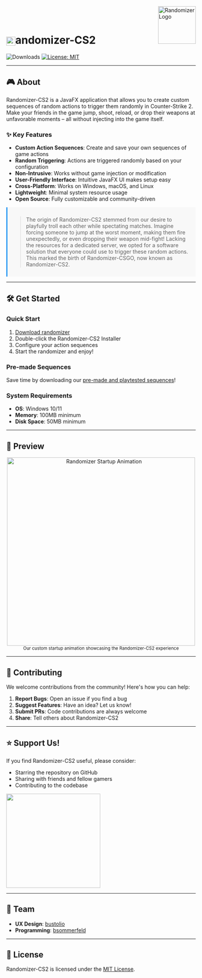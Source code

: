 <img src="https://github.com/user-attachments/assets/f8e04de5-28fa-4015-91b4-c7e888982666" alt="Randomizer Logo" width="100" height="100" align="right" />
<br><br>

# <img src="https://github.com/user-attachments/assets/ab28eba7-4b88-47b4-be10-ac4487d66e23" alt="randomizer" width="24" height="24" style="vertical-align: middle;" />andomizer-CS2

![Downloads](https://img.shields.io/github/downloads/bsommerfeld/randomizer-cs2/total)
[![License: MIT](https://img.shields.io/badge/License-MIT-yellow.svg)](https://opensource.org/licenses/MIT)

---

## 🎮 About

Randomizer-CS2 is a JavaFX application that allows you to create custom sequences of random actions to trigger them
randomly in Counter-Strike 2. Make your friends in the game jump, shoot, reload, or drop their weapons at unfavorable
moments – all without injecting into the game itself.

### ✨ Key Features

* **Custom Action Sequences**: Create and save your own sequences of game actions
* **Random Triggering**: Actions are triggered randomly based on your configuration
* **Non-Intrusive**: Works without game injection or modification
* **User-Friendly Interface**: Intuitive JavaFX UI makes setup easy
* **Cross-Platform**: Works on Windows, macOS, and Linux
* **Lightweight**: Minimal system resource usage
* **Open Source**: Fully customizable and community-driven

<div style="background-color: #f8f8f8; padding: 10px; border-left: 3px solid #2196F3; margin: 10px 0;">
<p style="color: #555;">

> The origin of Randomizer-CS2 stemmed from our desire to playfully troll each other while spectating matches. Imagine
> forcing someone to jump at the worst moment, making them fire unexpectedly, or even dropping their weapon mid-fight!
> Lacking the resources for a dedicated server, we opted for a software solution that everyone could use to trigger
> these
> random actions. This marked the birth of Randomizer-CSGO, now known as Randomizer-CS2.

</p>
</div>

---

## 🛠️ Get Started

### Quick Start

1. [Download randomizer](https://github.com/bsommerfeld/randomizer-cs2/releases/tag/1.2.1)
2. Double-click the Randomizer-CS2 Installer
3. Configure your action sequences
4. Start the randomizer and enjoy!

### Pre-made Sequences

Save time by downloading
our [pre-made and playtested sequences](https://github.com/Metaphoriker/randomizer-cs2/tree/master/.randomizer/sequences)!

### System Requirements

* **OS**: Windows 10/11
* **Memory**: 100MB minimum
* **Disk Space**: 50MB minimum

---

## 📸 Preview

<p align="center">
  <img src="https://github.com/user-attachments/assets/a130ae15-ee0c-4e75-bb77-341905cadb96" alt="Randomizer Startup Animation" width=500>
  <br>
  <small>Our custom startup animation showcasing the Randomizer-CS2 experience</small>
</p>

---

## 🤝 Contributing

We welcome contributions from the community! Here's how you can help:

1. **Report Bugs**: Open an issue if you find a bug
2. **Suggest Features**: Have an idea? Let us know!
3. **Submit PRs**: Code contributions are always welcome
4. **Share**: Tell others about Randomizer-CS2

---

## ⭐ Support Us!

If you find Randomizer-CS2 useful, please consider:

* Starring the repository on GitHub
* Sharing with friends and fellow gamers
* Contributing to the codebase

<img src="https://github.com/user-attachments/assets/efffd234-5f9e-4f13-b8a3-539257139d92" width="250" height="auto" style="vertical-align: middle;">

---

## 👥 Team

* **UX Design**: [bustolio](https://www.github.com/bustolio)
* **Programming**: [bsommerfeld](https://www.github.com/bsommerfeld)

---

## 📄 License

Randomizer-CS2 is licensed under the [MIT License](LICENSE).
